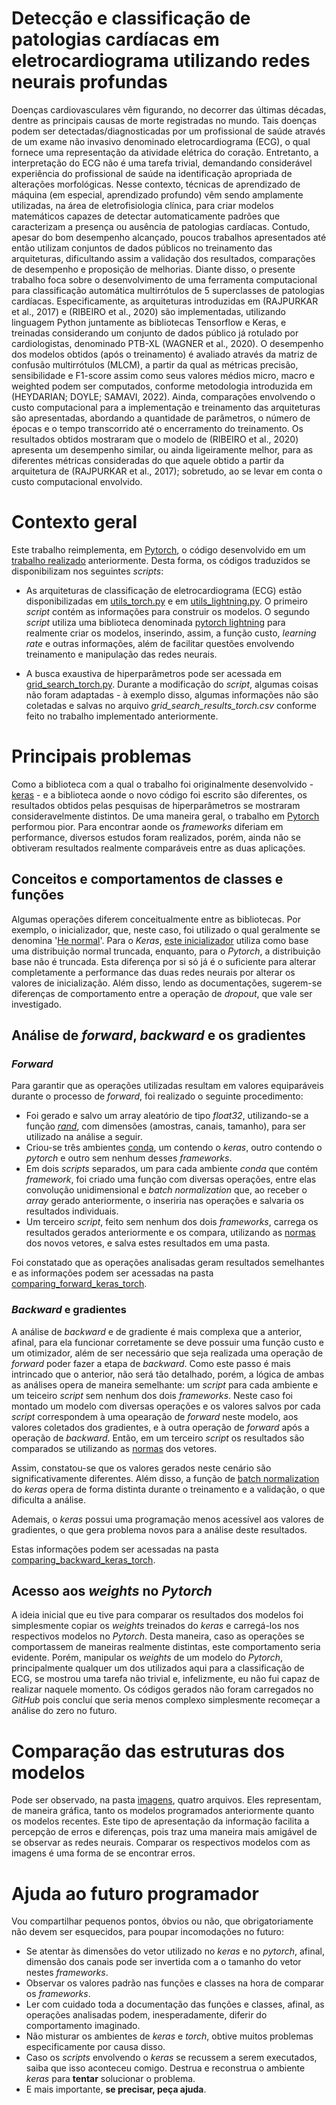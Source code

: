 # Detecção e classificação de patologias cardíacas em eletrocardiograma utilizando redes neurais profundas


Doenças cardiovasculares vêm figurando, no decorrer das últimas décadas, dentre as principais causas de morte registradas no mundo. Tais doenças podem ser detectadas/diagnosticadas por um profissional de saúde através de um exame não invasivo denominado eletrocardiograma (ECG), o qual fornece uma representação da atividade elétrica do coração. Entretanto, a interpretação do ECG não é uma tarefa trivial, demandando considerável experiência do profissional de saúde na identificação apropriada de alterações morfológicas. Nesse contexto, técnicas de aprendizado de máquina (em especial, aprendizado profundo) vêm sendo amplamente utilizadas, na área de eletrofisiologia clínica, para criar modelos matemáticos capazes de detectar automaticamente padrões que caracterizam a presença ou ausência de patologias cardíacas. Contudo, apesar do bom desempenho alcançado, poucos trabalhos apresentados até então utilizam conjuntos de dados públicos no treinamento das arquiteturas, dificultando assim a validação dos resultados, comparações de desempenho e proposição de melhorias. Diante disso, o presente trabalho foca sobre o desenvolvimento de uma ferramenta computacional para classificação automática multirrótulos de 5 superclasses de patologias cardíacas. Especificamente, as arquiteturas introduzidas em (RAJPURKAR et al., 2017) e (RIBEIRO et al., 2020) são implementadas, utilizando linguagem Python juntamente as bibliotecas Tensorflow e Keras, e treinadas considerando um conjunto de dados público já rotulado por cardiologistas, denominado PTB-XL (WAGNER et al., 2020). O desempenho dos modelos obtidos (após o treinamento) é avaliado através da matriz de confusão multirrótulos (MLCM), a partir da qual as métricas precisão, sensibilidade e F1-score assim como seus valores médios micro, macro e weighted podem ser computados, conforme metodologia introduzida em (HEYDARIAN; DOYLE; SAMAVI, 2022). Ainda, comparações envolvendo o custo computacional para a implementação e treinamento das arquiteturas são apresentadas, abordando a quantidade de parâmetros, o número de épocas e o tempo transcorrido até o encerramento do treinamento. Os resultados obtidos mostraram que o modelo de (RIBEIRO et al., 2020) apresenta um desempenho similar, ou ainda ligeiramente melhor, para as diferentes métricas consideradas do que aquele obtido a partir da arquitetura de (RAJPURKAR et al., 2017); sobretudo, ao se levar em conta o custo computacional envolvido.

# Contexto geral


Este trabalho reimplementa, em [Pytorch](https://pytorch.org), o código desenvolvido em um [trabalho realizado](https://github.com/lablapse/ecg_signal_processing.git) anteriormente. Desta forma, os códigos traduzidos se disponibilizam nos seguintes *scripts*:

- As arquiteturas de classificação de eletrocardiograma (ECG) estão disponibilizadas em [utils_torch.py](utils_torch.py) e em [utils_lightning.py](utils_lightning.py). O primeiro *script* contém as informações para construir os modelos. O segundo *script* utiliza uma biblioteca denominada [pytorch lightning](utils_lightning.py) para realmente criar os modelos, inserindo, assim, a função custo, *learning rate* e outras informações, além de facilitar questões envolvendo treinamento e manipulação das redes neurais.

- A busca exaustiva de hiperparâmetros pode ser acessada em [grid_search_torch.py](grid_search_torch.py). Durante a modificação do _script_, algumas coisas não foram adaptadas - à exemplo disso, algumas informações não são coletadas e salvas no arquivo _grid_search_results_torch.csv_ conforme feito no trabalho implementado anteriormente.


# Principais problemas

Como a biblioteca com a qual o trabalho foi originalmente desenvolvido - [keras](https://www.tensorflow.org/guide/keras?hl=pt-br) - e a biblioteca aonde o novo código foi escrito são diferentes, os resultados obtidos pelas pesquisas de hiperparâmetros se mostraram consideravelmente distintos. De uma maneira geral, o trabalho em [Pytorch](https://pytorch.org) performou pior. Para encontrar aonde os _frameworks_ diferiam em performance, diversos estudos foram realizados, porém, ainda não se obtiveram resultados realmente comparáveis entre as duas aplicações.

## Conceitos e comportamentos de classes e funções

Algumas operações diferem conceitualmente entre as bibliotecas. Por exemplo, o inicializador, que, neste caso, foi utilizado o qual geralmente se denomina '[He normal](https://arxiv.org/abs/1502.01852)'. Para o _Keras_, [este inicializador](https://keras.io/api/layers/initializers/) utiliza como base uma distribuição normal truncada, enquanto, para o _Pytorch_, a distribuição base não é truncada. Esta diferença por si só já é o suficiente para alterar completamente a performance das duas redes neurais por alterar os valores de inicialização. Além disso, lendo as documentações, sugerem-se diferenças de comportamento entre a operação de _dropout_, que vale ser investigado. 

## Análise de _forward_, _backward_ e os gradientes

### _Forward_

Para garantir que as operações utilizadas resultam em valores equiparáveis durante o processo de _forward_, foi realizado o seguinte procedimento:

- Foi gerado e salvo um array aleatório de tipo _float32_, utilizando-se a função [_rand_](https://numpy.org/doc/stable/reference/random/generated/numpy.random.rand.html), com dimensões (amostras, canais, tamanho), para ser utilizado na análise a seguir. 
- Criou-se três ambientes [conda](https://www.anaconda.com/download), um contendo o _keras_, outro contendo o _pytorch_ e outro sem nenhum desses _frameworks_.
- Em dois _scripts_ separados, um para cada ambiente _conda_ que contém _framework_, foi criado uma função com diversas operações, entre elas convolução unidimensional e _batch normalization_ que, ao receber o _array_ gerado anteriormente, o inseriria nas operações e salvaria os resultados individuais.
- Um terceiro _script_, feito sem nenhum dos dois _frameworks_, carrega os resultados gerados anteriormente e os compara, utilizando as [normas](https://numpy.org/doc/stable/reference/generated/numpy.linalg.norm.html) dos novos vetores, e salva estes resultados em uma pasta.

Foi constatado que as operações analisadas geram resultados semelhantes e as informações podem ser acessadas na pasta [comparing_forward_keras_torch](comparing_forward_keras_torch).

### _Backward_ e gradientes

A análise de _backward_ e de gradiente é mais complexa que a anterior, afinal, para ela funcionar corretamente se deve possuir uma função custo e um otimizador, além de ser necessário que seja realizada uma operação de _forward_ poder fazer a etapa de _backward_. Como este passo é mais intrincado que o anterior, não será tão detalhado, porém, a lógica de ambas as análises opera de maneira semelhante: um _script_ para cada ambiente e um teiceiro _script_ sem nenhum dos dois _frameworks_. Neste caso foi montado um modelo com diversas operações e os valores salvos por cada _script_ correspondem à uma opearação de _forward_ neste modelo, aos valores coletados dos gradientes, e à outra operação de _forward_ após a operação de _backward_. Então, em um terceiro _script_ os resultados são comparados se utilizando as [normas](https://numpy.org/doc/stable/reference/generated/numpy.linalg.norm.html) dos vetores.

Assim, constatou-se que os valores gerados neste cenário são significativamente diferentes. Além disso, a função de [batch normalization](https://keras.io/api/layers/normalization_layers/batch_normalization/) do _keras_ opera de forma distinta durante o treinamento e a validação, o que dificulta a análise. 

Ademais, o _keras_ possui uma programação menos acessível aos valores de gradientes, o que gera problema novos para a análise deste resultados.

Estas informações podem ser acessadas na pasta [comparing_backward_keras_torch](comparing_backward_keras_torch). 

## Acesso aos _weights_ no _Pytorch_

A ideia inicial que eu tive para comparar os resultados dos modelos foi simplesmente copiar os _weights_ treinados do _keras_ e carregá-los nos respectivos modelos no _Pytorch_. Desta maneira, caso as operações se comportassem de maneiras realmente distintas, este comportamento seria evidente. Porém, manipular os _weights_ de um modelo do _Pytorch_, principalmente qualquer um dos utilizados aqui para a classificação de ECG, se mostrou uma tarefa não trivial e, infelizmente, eu não fui capaz de realizar naquele momento. Os códigos gerados não foram carregados no _GitHub_ pois concluí que seria menos complexo simplesmente recomeçar a análise do zero no futuro.

# Comparação das estruturas dos modelos

Pode ser observado, na pasta [imagens](imagens/), quatro arquivos. Eles representam, de maneira gráfica, tanto os modelos programados anteriormente quanto os modelos recentes. Este tipo de apresentação da informação facilita a percepção de erros e diferenças, pois traz uma maneira mais amigável de se observar as redes neurais. Comparar os respectivos modelos com as imagens é uma forma de se encontrar erros.  

# Ajuda ao futuro programador

Vou compartilhar pequenos pontos, óbvios ou não, que obrigatoriamente não devem ser esquecidos, para poupar incomodações no futuro:

- Se atentar às dimensões do vetor utilizado no _keras_ e no _pytorch_, afinal, dimensão dos canais pode ser invertida com a o tamanho do vetor nestes _frameworks_.
- Observar os valores padrão nas funções e classes na hora de comparar os _frameworks_.
- Ler com cuidado toda a documentação das funções e classes, afinal, as operações analisadas podem, inesperadamente, diferir do comportamento imaginado.
- Não misturar os ambientes de _keras_ e _torch_, obtive muitos problemas especificamente por causa disso.
- Caso os _scripts_ envolvendo o _keras_ se recussem a serem executados, saiba que isso aconteceu comigo. Destrua e reconstrua o ambiente _keras_ para **tentar** solucionar o problema.
- E mais importante, **se precisar, peça ajuda**.

